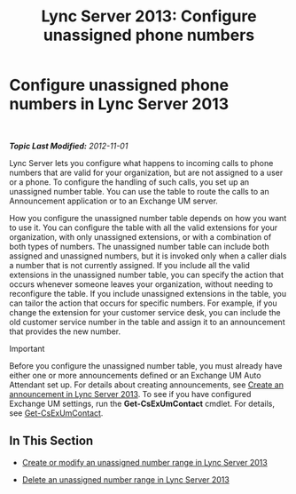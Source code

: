 ﻿---
title: 'Lync Server 2013: Configure unassigned phone numbers'
TOCTitle: Configure unassigned phone numbers
ms:assetid: a0650659-dce7-455f-8977-02454bbfa400
ms:mtpsurl: https://technet.microsoft.com/en-us/library/Gg182559(v=OCS.15)
ms:contentKeyID: 48185009
ms.date: 07/23/2014
mtps_version: v=OCS.15
---

<div data-xmlns="http://www.w3.org/1999/xhtml">

<div class="topic" data-xmlns="http://www.w3.org/1999/xhtml" data-msxsl="urn:schemas-microsoft-com:xslt" data-cs="http://msdn.microsoft.com/en-us/">

<div data-asp="http://msdn2.microsoft.com/asp">

# Configure unassigned phone numbers in Lync Server 2013

</div>

<div id="mainSection">

<div id="mainBody">

<span> </span>

_**Topic Last Modified:** 2012-11-01_

Lync Server lets you configure what happens to incoming calls to phone numbers that are valid for your organization, but are not assigned to a user or a phone. To configure the handling of such calls, you set up an unassigned number table. You can use the table to route the calls to an Announcement application or to an Exchange UM server.

How you configure the unassigned number table depends on how you want to use it. You can configure the table with all the valid extensions for your organization, with only unassigned extensions, or with a combination of both types of numbers. The unassigned number table can include both assigned and unassigned numbers, but it is invoked only when a caller dials a number that is not currently assigned. If you include all the valid extensions in the unassigned number table, you can specify the action that occurs whenever someone leaves your organization, without needing to reconfigure the table. If you include unassigned extensions in the table, you can tailor the action that occurs for specific numbers. For example, if you change the extension for your customer service desk, you can include the old customer service number in the table and assign it to an announcement that provides the new number.

<div>


> [!IMPORTANT]  
> Before you configure the unassigned number table, you must already have either one or more announcements defined or an Exchange UM Auto Attendant set up. For details about creating announcements, see <A href="lync-server-2013-create-an-announcement.md">Create an announcement in Lync Server 2013</A>. To see if you have configured Exchange UM settings, run the <STRONG>Get-CsExUmContact</STRONG> cmdlet. For details, see <A href="https://docs.microsoft.com/en-us/powershell/module/skype/Get-CsExUmContact">Get-CsExUmContact</A>.



</div>

<div>

## In This Section

  - [Create or modify an unassigned number range in Lync Server 2013](lync-server-2013-create-or-modify-an-unassigned-number-range.md)

  - [Delete an unassigned number range in Lync Server 2013](lync-server-2013-delete-an-unassigned-number-range.md)

</div>

</div>

<span> </span>

</div>

</div>

</div>

